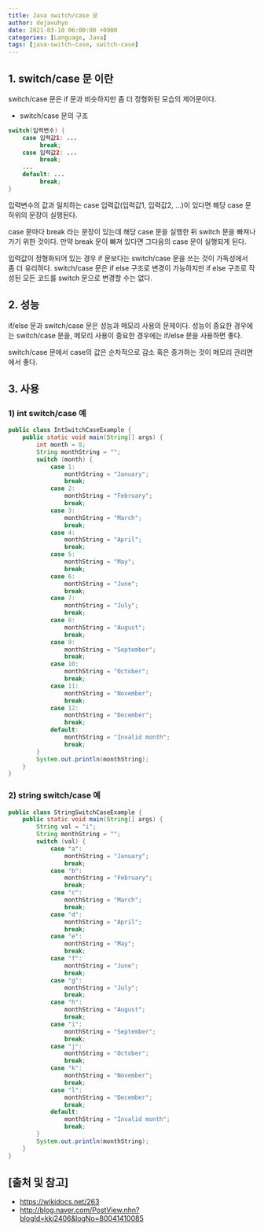 ```yaml
---
title: Java switch/case 문
author: dejavuhyo
date: 2021-03-10 06:00:00 +0900
categories: [Language, Java]
tags: [java-switch-case, switch-case]
---
```


## 1. switch/case 문 이란
switch/case 문은 if 문과 비슷하지만 좀 더 정형화된 모습의 제어문이다.

* switch/case 문의 구조

```java
switch(입력변수) {
    case 입력값1: ...
         break;
    case 입력값2: ...
         break;
    ...
    default: ...
         break;
}
```

입력변수의 값과 일치하는 case 입력값(입력값1, 입력값2, ...)이 있다면 해당 case 문 하위의 문장이 실행된다.

case 문마다 break 라는 문장이 있는데 해당 case 문을 실행한 뒤 switch 문을 빠져나가기 위한 것이다. 만약 break 문이 빠져 있다면 그다음의 case 문이 실행되게 된다.

입력값이 정형화되어 있는 경우 if 문보다는 switch/case 문을 쓰는 것이 가독성에서 좀 더 유리하다. switch/case 문은 if else 구조로 변경이 가능하지만 if else 구조로 작성된 모든 코드를 switch 문으로 변경할 수는 없다.

## 2. 성능
if/else 문과 switch/case 문은 성능과 메모리 사용의 문제이다. 성능이 중요한 경우에는 switch/case 문을, 메모리 사용이 중요한 경우에는 if/else 문을 사용하면 좋다.

switch/case 문에서 case의 값은 순차적으로 감소 혹은 증가하는 것이 메모리 관리면에서 좋다.

## 3. 사용

### 1) int switch/case 예

```java
public class IntSwitchCaseExample {
    public static void main(String[] args) {
        int month = 8;
        String monthString = "";
        switch (month) {
            case 1:
                monthString = "January";
                break;
            case 2:
                monthString = "February";
                break;
            case 3:
                monthString = "March";
                break;
            case 4:
                monthString = "April";
                break;
            case 5:
                monthString = "May";
                break;
            case 6:
                monthString = "June";
                break;
            case 7:
                monthString = "July";
                break;
            case 8:
                monthString = "August";
                break;
            case 9:
                monthString = "September";
                break;
            case 10:
                monthString = "October";
                break;
            case 11:
                monthString = "November";
                break;
            case 12:
                monthString = "December";
                break;
            default:
                monthString = "Invalid month";
                break;
        }
        System.out.println(monthString);
    }
}
```

### 2) string switch/case 예

```java
public class StringSwitchCaseExample {
    public static void main(String[] args) {
        String val = "i";
        String monthString = "";
        switch (val) {
            case "a":
                monthString = "January";
                break;
            case "b":
                monthString = "February";
                break;
            case "c":
                monthString = "March";
                break;
            case "d":
                monthString = "April";
                break;
            case "e":
                monthString = "May";
                break;
            case "f":
                monthString = "June";
                break;
            case "g":
                monthString = "July";
                break;
            case "h":
                monthString = "August";
                break;
            case "i":
                monthString = "September";
                break;
            case "j":
                monthString = "October";
                break;
            case "k":
                monthString = "November";
                break;
            case "l":
                monthString = "December";
                break;
            default:
                monthString = "Invalid month";
                break;
        }
        System.out.println(monthString);
    }
}
```

## [출처 및 참고]
* <https://wikidocs.net/263>
* <http://blog.naver.com/PostView.nhn?blogId=kki2406&logNo=80041410085>
